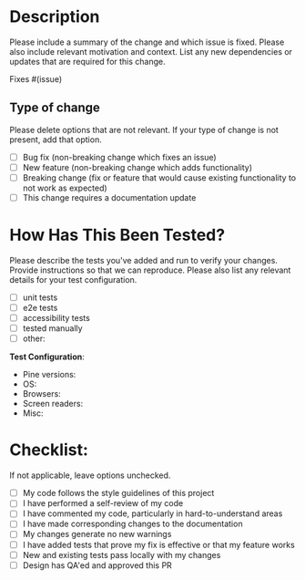 # Description

Please include a summary of the change and which issue is fixed.
Please also include relevant motivation and context.
List any new dependencies or updates that are required for this change.

Fixes #(issue)

## Type of change

Please delete options that are not relevant.
If your type of change is not present, add that option.

- [ ] Bug fix (non-breaking change which fixes an issue)
- [ ] New feature (non-breaking change which adds functionality)
- [ ] Breaking change (fix or feature that would cause existing functionality to not work as expected)
- [ ] This change requires a documentation update

# How Has This Been Tested?

Please describe the tests you've added and run to verify your changes.
Provide instructions so that we can reproduce.
Please also list any relevant details for your test configuration.

- [ ] unit tests
- [ ] e2e tests
- [ ] accessibility tests
- [ ] tested manually
- [ ] other:

**Test Configuration**:

- Pine versions:
- OS:
- Browsers:
- Screen readers:
- Misc:

# Checklist:

If not applicable, leave options unchecked.

- [ ] My code follows the style guidelines of this project
- [ ] I have performed a self-review of my code
- [ ] I have commented my code, particularly in hard-to-understand areas
- [ ] I have made corresponding changes to the documentation
- [ ] My changes generate no new warnings
- [ ] I have added tests that prove my fix is effective or that my feature works
- [ ] New and existing tests pass locally with my changes
- [ ] Design has QA'ed and approved this PR
